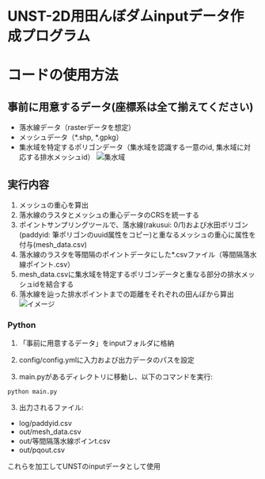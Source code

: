 # UNST-2D用田んぼダムinputデータ作成プログラム

# コードの使用方法

## 事前に用意するデータ(座標系は全て揃えてください)
- 落水線データ（rasterデータを想定）
- メッシュデータ（*.shp, *.gpkg）
- 集水域を特定するポリゴンデータ（集水域を認識する一意のid, 集水域に対応する排水メッシュid）
![集水域](https://github.com/user-attachments/assets/53476a6a-b013-46f1-9618-62de09d02de3)


## 実行内容

1. メッシュの重心を算出
2. 落水線のラスタとメッシュの重心データのCRSを統一する
3. ポイントサンプリングツールで、落水線(rakusui: 0/1)および水田ポリゴン(paddyid: 筆ポリゴンのuuid属性をコピー)と重なるメッシュの重心に属性を付与(mesh_data.csv)
4. 落水線のラスタを等間隔のポイントデータにした*.csvファイル（等間隔落水線ポイント.csv）
5. mesh_data.csvに集水域を特定するポリゴンデータと重なる部分の排水メッシュidを結合する
6. 落水線を辿った排水ポイントまでの距離をそれぞれの田んぼから算出
![イメージ](https://github.com/user-attachments/assets/dc9346ea-9cde-4d1c-8f05-ca555f6bd2d7)


### Python
1. 「事前に用意するデータ」をinputフォルダに格納

2. config/config.ymlに入力および出力データのパスを設定

2. main.pyがあるディレクトリに移動し、以下のコマンドを実行:
```
python main.py
```

3. 出力されるファイル:
- log/paddyid.csv
- out/mesh_data.csv
- out/等間隔落水線ポインt.csv
- out/pqout.csv

これらを加工してUNSTのinputデータとして使用
